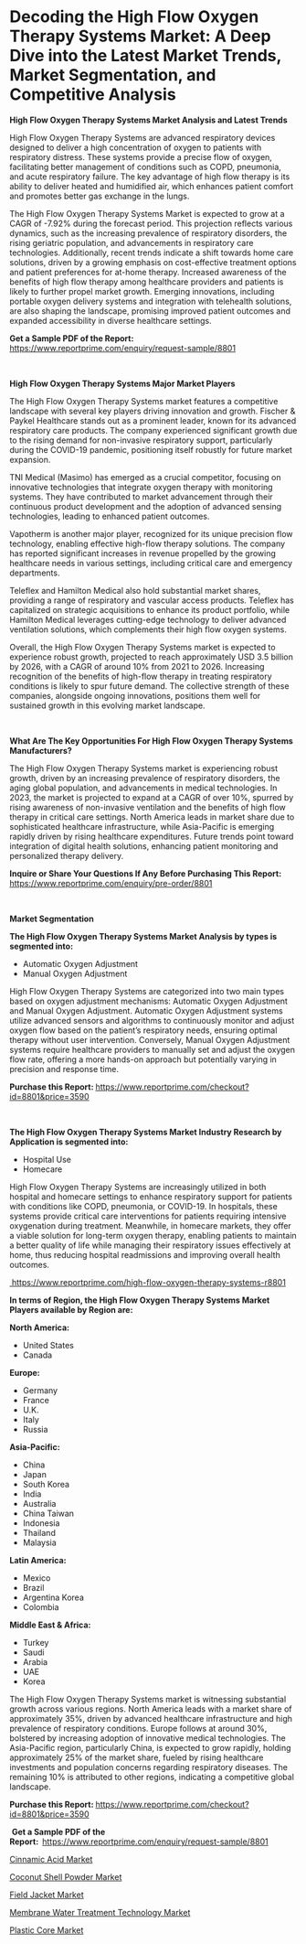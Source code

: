 <p><h1>Decoding the High Flow Oxygen Therapy Systems Market: A Deep Dive into the Latest Market Trends, Market Segmentation, and Competitive Analysis</h1></p><p><strong>High Flow Oxygen Therapy Systems Market Analysis and Latest Trends</strong></p>
<p><p>High Flow Oxygen Therapy Systems are advanced respiratory devices designed to deliver a high concentration of oxygen to patients with respiratory distress. These systems provide a precise flow of oxygen, facilitating better management of conditions such as COPD, pneumonia, and acute respiratory failure. The key advantage of high flow therapy is its ability to deliver heated and humidified air, which enhances patient comfort and promotes better gas exchange in the lungs.</p><p>The High Flow Oxygen Therapy Systems Market is expected to grow at a CAGR of -7.92% during the forecast period. This projection reflects various dynamics, such as the increasing prevalence of respiratory disorders, the rising geriatric population, and advancements in respiratory care technologies. Additionally, recent trends indicate a shift towards home care solutions, driven by a growing emphasis on cost-effective treatment options and patient preferences for at-home therapy. Increased awareness of the benefits of high flow therapy among healthcare providers and patients is likely to further propel market growth. Emerging innovations, including portable oxygen delivery systems and integration with telehealth solutions, are also shaping the landscape, promising improved patient outcomes and expanded accessibility in diverse healthcare settings.</p></p>
<p><strong>Get a Sample PDF of the Report:&nbsp;</strong> <a href="https://www.reportprime.com/enquiry/request-sample/8801">https://www.reportprime.com/enquiry/request-sample/8801</a></p>
<p>&nbsp;</p>
<p><strong>High Flow Oxygen Therapy Systems Major Market Players</strong></p>
<p><p>The High Flow Oxygen Therapy Systems market features a competitive landscape with several key players driving innovation and growth. Fischer & Paykel Healthcare stands out as a prominent leader, known for its advanced respiratory care products. The company experienced significant growth due to the rising demand for non-invasive respiratory support, particularly during the COVID-19 pandemic, positioning itself robustly for future market expansion.</p><p>TNI Medical (Masimo) has emerged as a crucial competitor, focusing on innovative technologies that integrate oxygen therapy with monitoring systems. They have contributed to market advancement through their continuous product development and the adoption of advanced sensing technologies, leading to enhanced patient outcomes.</p><p>Vapotherm is another major player, recognized for its unique precision flow technology, enabling effective high-flow therapy solutions. The company has reported significant increases in revenue propelled by the growing healthcare needs in various settings, including critical care and emergency departments.</p><p>Teleflex and Hamilton Medical also hold substantial market shares, providing a range of respiratory and vascular access products. Teleflex has capitalized on strategic acquisitions to enhance its product portfolio, while Hamilton Medical leverages cutting-edge technology to deliver advanced ventilation solutions, which complements their high flow oxygen systems.</p><p>Overall, the High Flow Oxygen Therapy Systems market is expected to experience robust growth, projected to reach approximately USD 3.5 billion by 2026, with a CAGR of around 10% from 2021 to 2026. Increasing recognition of the benefits of high-flow therapy in treating respiratory conditions is likely to spur future demand. The collective strength of these companies, alongside ongoing innovations, positions them well for sustained growth in this evolving market landscape.</p></p>
<p>&nbsp;</p>
<p><strong>What Are The Key Opportunities For High Flow Oxygen Therapy Systems Manufacturers?</strong></p>
<p><p>The High Flow Oxygen Therapy Systems market is experiencing robust growth, driven by an increasing prevalence of respiratory disorders, the aging global population, and advancements in medical technologies. In 2023, the market is projected to expand at a CAGR of over 10%, spurred by rising awareness of non-invasive ventilation and the benefits of high flow therapy in critical care settings. North America leads in market share due to sophisticated healthcare infrastructure, while Asia-Pacific is emerging rapidly driven by rising healthcare expenditures. Future trends point toward integration of digital health solutions, enhancing patient monitoring and personalized therapy delivery.</p></p>
<p><strong>Inquire or Share Your Questions If Any Before Purchasing This Report:</strong> <a href="https://www.reportprime.com/enquiry/pre-order/8801">https://www.reportprime.com/enquiry/pre-order/8801</a></p>
<p>&nbsp;</p>
<p><strong>Market Segmentation</strong></p>
<p><strong>The High Flow Oxygen Therapy Systems Market Analysis by types is segmented into:</strong></p>
<p><ul><li>Automatic Oxygen Adjustment</li><li>Manual Oxygen Adjustment</li></ul></p>
<p><p>High Flow Oxygen Therapy Systems are categorized into two main types based on oxygen adjustment mechanisms: Automatic Oxygen Adjustment and Manual Oxygen Adjustment. Automatic Oxygen Adjustment systems utilize advanced sensors and algorithms to continuously monitor and adjust oxygen flow based on the patient’s respiratory needs, ensuring optimal therapy without user intervention. Conversely, Manual Oxygen Adjustment systems require healthcare providers to manually set and adjust the oxygen flow rate, offering a more hands-on approach but potentially varying in precision and response time.</p></p>
<p><strong>Purchase this Report:&nbsp;</strong><a href="https://www.reportprime.com/checkout?id=8801&price=3590">https://www.reportprime.com/checkout?id=8801&price=3590</a></p>
<p>&nbsp;</p>
<p><strong>The High Flow Oxygen Therapy Systems Market Industry Research by Application is segmented into:</strong></p>
<p><ul><li>Hospital Use</li><li>Homecare</li></ul></p>
<p><p>High Flow Oxygen Therapy Systems are increasingly utilized in both hospital and homecare settings to enhance respiratory support for patients with conditions like COPD, pneumonia, or COVID-19. In hospitals, these systems provide critical care interventions for patients requiring intensive oxygenation during treatment. Meanwhile, in homecare markets, they offer a viable solution for long-term oxygen therapy, enabling patients to maintain a better quality of life while managing their respiratory issues effectively at home, thus reducing hospital readmissions and improving overall health outcomes.</p></p>
<p><a href="https://www.reportprime.com/high-flow-oxygen-therapy-systems-r8801">&nbsp;https://www.reportprime.com/high-flow-oxygen-therapy-systems-r8801</a></p>
<p><strong>In terms of Region, the High Flow Oxygen Therapy Systems Market Players available by Region are:</strong></p>
<p>
    <p> <strong> North America: </strong>
        <ul>
            <li>United States</li>
            <li>Canada</li>
        </ul>
        </p> 
    <p> <strong> Europe: </strong>
        <ul>
            <li>Germany</li>
            <li>France</li>
            <li>U.K.</li>
            <li>Italy</li>
            <li>Russia</li>
        </ul>
        </p> 
    <p> <strong> Asia-Pacific: </strong>
        <ul>
            <li>China</li>
            <li>Japan</li>
            <li>South Korea</li>
            <li>India</li>
            <li>Australia</li>
            <li>China Taiwan</li>
            <li>Indonesia</li>
            <li>Thailand</li>
            <li>Malaysia</li>
        </ul>
        </p> 
    <p> <strong> Latin America: </strong>
        <ul>
            <li>Mexico</li>
            <li>Brazil</li>
            <li>Argentina Korea</li>
            <li>Colombia</li>
        </ul>
        </p> 
    <p> <strong> Middle East & Africa: </strong>
        <ul>
            <li>Turkey</li>
            <li>Saudi</li>
            <li>Arabia</li>
            <li>UAE</li>
            <li>Korea</li>
        </ul>
    </p>
    </p>
<p><p>The High Flow Oxygen Therapy Systems market is witnessing substantial growth across various regions. North America leads with a market share of approximately 35%, driven by advanced healthcare infrastructure and high prevalence of respiratory conditions. Europe follows at around 30%, bolstered by increasing adoption of innovative medical technologies. The Asia-Pacific region, particularly China, is expected to grow rapidly, holding approximately 25% of the market share, fueled by rising healthcare investments and population concerns regarding respiratory diseases. The remaining 10% is attributed to other regions, indicating a competitive global landscape.</p></p>
<p><strong>Purchase this Report: </strong><a href="https://www.reportprime.com/checkout?id=8801&price=3590">https://www.reportprime.com/checkout?id=8801&price=3590</a></p>
<p>&nbsp;<strong>Get a Sample PDF of the Report:&nbsp;&nbsp;</strong><a href="https://www.reportprime.com/enquiry/request-sample/8801">https://www.reportprime.com/enquiry/request-sample/8801</a></p>
<p><strong></strong></p>
<p><p><a href="https://issuu.com/reportprime-2/docs/cinnamic-acid-market-size-2030.pptx_332293d6f3997d">Cinnamic Acid Market</a></p><p><a href="https://issuu.com/reportprime-2/docs/coconut-shell-powder-market-size-20_eb743f7a77085b">Coconut Shell Powder Market</a></p><p><a href="https://medium.com/@eujr673/this-report-aims-to-deliver-an-in-depth-analysis-of-the-global-field-jacket-market-offering-both-c0e01078d14f">Field Jacket Market</a></p><p><a href="https://www.linkedin.com/pulse/pioneering-growth-analyzing-global-membrane-water-treatment-vhs0f?trackingId=xZP2Zs7UQDiUufNxTeNjzQ%3D%3D">Membrane Water Treatment Technology Market</a></p><p><a href="https://www.linkedin.com/pulse/why-should-you-invest-plastic-core-market-trends-leading-products-hulwe?trackingId=g%2Bc6Rpl3Sd6evp6S8y%2F9Ag%3D%3D">Plastic Core Market</a></p></p>